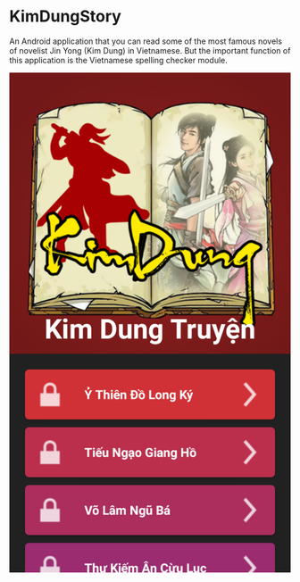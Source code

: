 # KimDungStory
An Android application that you can read some of the most famous novels of novelist Jin Yong (Kim Dung) in Vietnamese.
But the important function of this application is the Vietnamese spelling checker module.

![main](https://github.com/anhnt796/KimDungStory/blob/master/screenshots/main.png)
